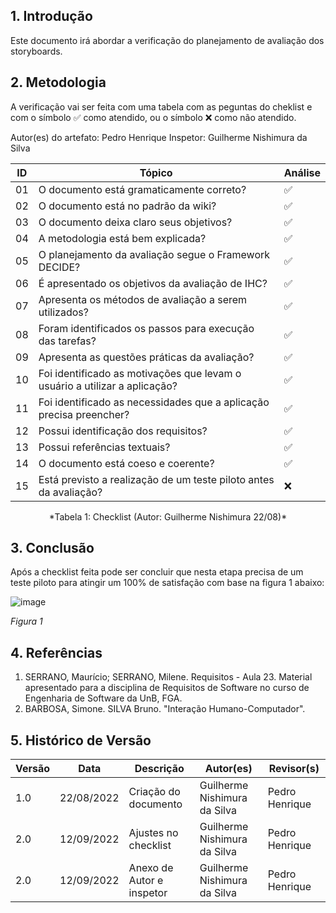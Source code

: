 ## 1. Introdução
Este documento irá abordar a verificação do planejamento de avaliação dos storyboards.


## 2. Metodologia

A verificação vai ser feita com uma tabela com as peguntas do cheklist e com o símbolo ✅ como atendido, ou o símbolo ❌ como não atendido.

Autor(es) do artefato: Pedro Henrique
Inspetor: Guilherme Nishimura da Silva

| ID  | Tópico                                                                     | Análise |
| --- | -------------------------------------------------------------------------- | ------- |
| 01  | O documento está gramaticamente correto?                                   | ✅       |
| 02  | O documento está no padrão da wiki?                                        | ✅       |
| 03  | O documento deixa claro seus objetivos?                                    | ✅       |
| 04  | A metodologia está bem explicada?                                          | ✅       |
| 05  |  O planejamento da avaliação segue o Framework DECIDE?                     | ✅       |
| 06  | É apresentado os objetivos da avaliação de IHC?                            | ✅       |
| 07  |  Apresenta os métodos de avaliação a serem utilizados?                     | ✅       |
| 08  | Foram identificados os passos para execução das tarefas?                   | ✅       |
| 09  |  Apresenta as questões práticas da avaliação?                              | ✅       |
| 10  | Foi identificado as motivações que levam o usuário a utilizar a aplicação? | ✅       |
| 11  | Foi identificado as necessidades que a aplicação precisa preencher?        | ✅       |
| 12  | Possui identificação dos requisitos?                                       | ✅       |
| 13  | Possui referências textuais?                                               | ✅       |
| 14  | O documento está coeso e coerente?                                         | ✅       |
| 15  | Está previsto a realização de um teste piloto antes da avaliação?          | ❌      |

<center> *Tabela 1: Checklist (Autor: Guilherme Nishimura 22/08)* </center>

## 3. Conclusão

Após a checklist feita pode ser concluir que nesta etapa precisa de um teste piloto para atingir um 100% de satisfação com base na figura 1 abaixo:

![image](https://user-images.githubusercontent.com/78215376/189722982-55fbd1d7-6315-4b0a-9b05-2d60b478cc4f.png)

*Figura 1*

## 4. Referências

1. SERRANO, Maurício; SERRANO, Milene. Requisitos - Aula 23. Material apresentado para a disciplina de Requisitos de Software no curso de Engenharia de Software da UnB, FGA.
2. BARBOSA, Simone. SILVA Bruno. "Interação Humano-Computador".


## 5. Histórico de Versão

| Versão | Data       | Descrição                                                     | Autor(es)                 | Revisor(s)|
| ------ | ---------- | ------------------------------------------------------------- | ------------------------- |---------|
| 1.0    | 22/08/2022 | Criação do documento                                          | Guilherme Nishimura da Silva |Pedro Henrique |
| 2.0    | 12/09/2022 | Ajustes no checklist                                         | Guilherme Nishimura da Silva |Pedro Henrique |
| 2.0    | 12/09/2022 | Anexo de Autor e inspetor                                      | Guilherme Nishimura da Silva |Pedro Henrique |

